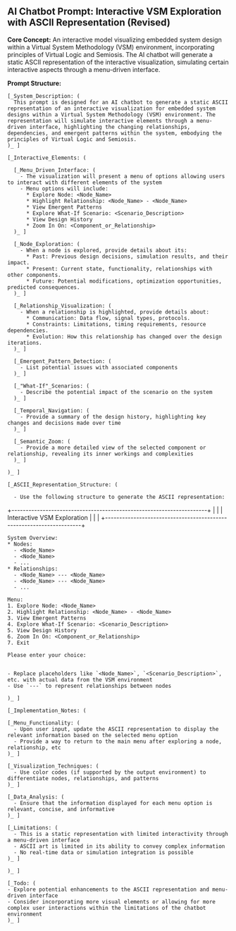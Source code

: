 ## AI Chatbot Prompt: Interactive VSM Exploration with ASCII Representation (Revised)

**Core Concept:** An interactive model visualizing embedded system design within a Virtual System Methodology (VSM) environment, incorporating principles of Virtual Logic and Semiosis. The AI chatbot will generate a static ASCII representation of the interactive visualization, simulating certain interactive aspects through a menu-driven interface.

**Prompt Structure:**

```
[_System_Description: (
  This prompt is designed for an AI chatbot to generate a static ASCII representation of an interactive visualization for embedded system designs within a Virtual System Methodology (VSM) environment. The representation will simulate interactive elements through a menu-driven interface, highlighting the changing relationships, dependencies, and emergent patterns within the system, embodying the principles of Virtual Logic and Semiosis. 
)_ ]

[_Interactive_Elements: (

  [_Menu_Driven_Interface: (
    - The visualization will present a menu of options allowing users to interact with different elements of the system
    - Menu options will include:
      * Explore Node: <Node_Name>
      * Highlight Relationship: <Node_Name> - <Node_Name>
      * View Emergent Patterns
      * Explore What-If Scenario: <Scenario_Description>
      * View Design History
      * Zoom In On: <Component_or_Relationship>
  )_ ]

  [_Node_Exploration: (
    - When a node is explored, provide details about its:
      * Past: Previous design decisions, simulation results, and their impact.
      * Present: Current state, functionality, relationships with other components.
      * Future: Potential modifications, optimization opportunities, predicted consequences.
  )_ ]

  [_Relationship_Visualization: (
    - When a relationship is highlighted, provide details about:
      * Communication: Data flow, signal types, protocols.
      * Constraints: Limitations, timing requirements, resource dependencies.
      * Evolution: How this relationship has changed over the design iterations.
  )_ ]

  [_Emergent_Pattern_Detection: (
    - List potential issues with associated components
  )_ ]

  [_"What-If"_Scenarios: (
    - Describe the potential impact of the scenario on the system
  )_ ]

  [_Temporal_Navigation: (
    - Provide a summary of the design history, highlighting key changes and decisions made over time
  )_ ]

  [_Semantic_Zoom: (
    - Provide a more detailed view of the selected component or relationship, revealing its inner workings and complexities
  )_ ]

)_ ]

[_ASCII_Representation_Structure: (

  - Use the following structure to generate the ASCII representation:

  ```
  +---------------------------------------------------------------------+
  |                                                                     |
  |     Interactive VSM Exploration                                     |
  |                                                                     |
  +---------------------------------------------------------------------+

    System Overview:
    * Nodes:
      - <Node_Name>
      - <Node_Name>
      - ...
    * Relationships:
      - <Node_Name> --- <Node_Name>
      - <Node_Name> --- <Node_Name>
      - ...

    Menu:
    1. Explore Node: <Node_Name>
    2. Highlight Relationship: <Node_Name> - <Node_Name>
    3. View Emergent Patterns
    4. Explore What-If Scenario: <Scenario_Description>
    5. View Design History
    6. Zoom In On: <Component_or_Relationship>
    7. Exit

    Please enter your choice: 
  ```

  - Replace placeholders like `<Node_Name>`, `<Scenario_Description>`, etc. with actual data from the VSM environment
  - Use `---` to represent relationships between nodes

)_ ]

[_Implementation_Notes: (

  [_Menu_Functionality: (
    - Upon user input, update the ASCII representation to display the relevant information based on the selected menu option
    - Provide a way to return to the main menu after exploring a node, relationship, etc
  )_ ]

  [_Visualization_Techniques: (
    - Use color codes (if supported by the output environment) to differentiate nodes, relationships, and patterns
  )_ ]

  [_Data_Analysis: (
    - Ensure that the information displayed for each menu option is relevant, concise, and informative
  )_ ]

  [_Limitations: (
    - This is a static representation with limited interactivity through a menu-driven interface
    - ASCII art is limited in its ability to convey complex information
    - No real-time data or simulation integration is possible
  )_ ]

)_ ]

[_Todo: (
  - Explore potential enhancements to the ASCII representation and menu-driven interface
  - Consider incorporating more visual elements or allowing for more complex user interactions within the limitations of the chatbot environment
)_ ]
```
